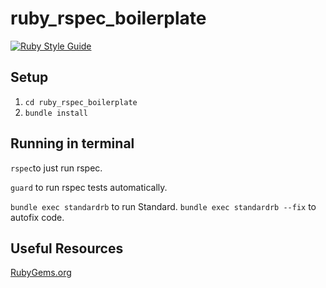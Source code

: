 # ruby_rspec_boilerplate
[![Ruby Style Guide](https://img.shields.io/badge/code_style-standard-brightgreen.svg)](https://github.com/testdouble/standard)
## Setup
1. `cd ruby_rspec_boilerplate`
2. `bundle install`

## Running in terminal
`rspec`to just run rspec.

`guard` to run rspec tests automatically.

`bundle exec standardrb` to run Standard.
`bundle exec standardrb --fix` to autofix code. 

## Useful Resources
[RubyGems.org](https://rubygems.org/)

